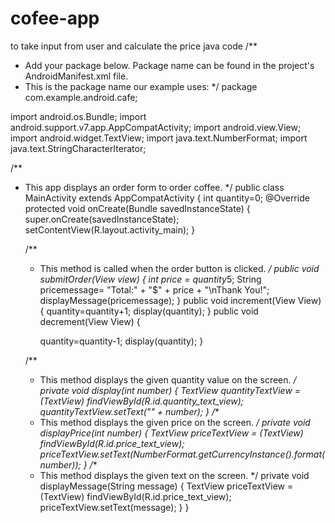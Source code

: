 # cofee-app
to take input from user and calculate the price
java code
/**
 * Add your package below. Package name can be found in the project's AndroidManifest.xml file.
 * This is the package name our example uses:
 */
 package com.example.android.cafe;


import android.os.Bundle;
import android.support.v7.app.AppCompatActivity;
import android.view.View;
import android.widget.TextView;
import java.text.NumberFormat;
import java.text.StringCharacterIterator;

/**
 * This app displays an order form to order coffee.
 */
public class MainActivity extends AppCompatActivity {
    int quantity=0;
    @Override
    protected void onCreate(Bundle savedInstanceState) {
        super.onCreate(savedInstanceState);
        setContentView(R.layout.activity_main);
    }

    /**
     * This method is called when the order button is clicked.
     */
    public void submitOrder(View view) {
        int price = quantity*5;
        String pricemessage=  "Total:" + "$" +  price + "\nThank You!";
        displayMessage(pricemessage);
    }
    public void increment(View View)  {
        quantity=quantity+1;
        display(quantity);
    }
    public void decrement(View View)  {

        quantity=quantity-1;
        display(quantity);
    }

    /**
     * This method displays the given quantity value on the screen.
     */
    private void display(int number) {
        TextView quantityTextView = (TextView) findViewById(R.id.quantity_text_view);
        quantityTextView.setText("" + number);
    }
    /**
     * This method displays the given price on the screen.
     */
    private void displayPrice(int number) {
        TextView priceTextView = (TextView) findViewById(R.id.price_text_view);
        priceTextView.setText(NumberFormat.getCurrencyInstance().format(number));
    }
    /**
     * This method displays the given text on the screen.
     */
    private void displayMessage(String message) {
        TextView priceTextView = (TextView) findViewById(R.id.price_text_view);
        priceTextView.setText(message);
    }
}
